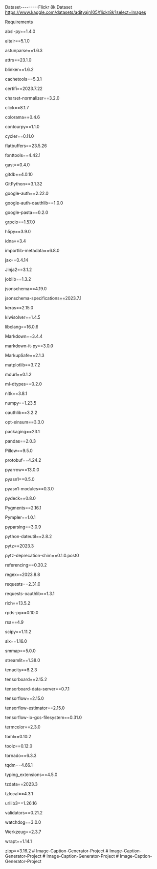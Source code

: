 Dataset---------Flickr 8k Dataset
https://www.kaggle.com/datasets/adityajn105/flickr8k?select=Images


Requirements

absl-py==1.4.0

altair==5.1.0

astunparse==1.6.3

attrs==23.1.0

blinker==1.6.2

cachetools==5.3.1

certifi==2023.7.22

charset-normalizer==3.2.0

click==8.1.7

colorama==0.4.6

contourpy==1.1.0

cycler==0.11.0

flatbuffers==23.5.26

fonttools==4.42.1

gast==0.4.0

gitdb==4.0.10

GitPython==3.1.32

google-auth==2.22.0

google-auth-oauthlib==1.0.0

google-pasta==0.2.0

grpcio==1.57.0

h5py==3.9.0

idna==3.4

importlib-metadata==6.8.0

jax==0.4.14


Jinja2==3.1.2

joblib==1.3.2

jsonschema==4.19.0

jsonschema-specifications==2023.7.1

keras==2.15.0

kiwisolver==1.4.5

libclang==16.0.6

Markdown==3.4.4


markdown-it-py==3.0.0

MarkupSafe==2.1.3

matplotlib==3.7.2

mdurl==0.1.2

ml-dtypes==0.2.0

nltk==3.8.1

numpy==1.23.5

oauthlib==3.2.2

opt-einsum==3.3.0

packaging==23.1

pandas==2.0.3

Pillow==9.5.0

protobuf==4.24.2

pyarrow==13.0.0

pyasn1==0.5.0

pyasn1-modules==0.3.0

pydeck==0.8.0

Pygments==2.16.1

Pympler==1.0.1

pyparsing==3.0.9

python-dateutil==2.8.2

pytz==2023.3

pytz-deprecation-shim==0.1.0.post0

referencing==0.30.2

regex==2023.8.8

requests==2.31.0

requests-oauthlib==1.3.1

rich==13.5.2

rpds-py==0.10.0

rsa==4.9

scipy==1.11.2

six==1.16.0

smmap==5.0.0

streamlit==1.38.0

tenacity==8.2.3

tensorboard==2.15.2

tensorboard-data-server==0.7.1

tensorflow==2.15.0

tensorflow-estimator==2.15.0

tensorflow-io-gcs-filesystem==0.31.0

termcolor==2.3.0

toml==0.10.2

toolz==0.12.0

tornado==6.3.3

tqdm==4.66.1

typing_extensions==4.5.0

tzdata==2023.3

tzlocal==4.3.1

urllib3==1.26.16

validators==0.21.2

watchdog==3.0.0

Werkzeug==2.3.7

wrapt==1.14.1

zipp==3.16.2
#   I m a g e - C a p t i o n - G e n e r a t o r - P r o j e c t  
 #   I m a g e - C a p t i o n - G e n e r a t o r - P r o j e c t  
 #   I m a g e - C a p t i o n - G e n e r a t o r - P r o j e c t  
 #   I m a g e - C a p t i o n - G e n e r a t o r - P r o j e c t  
 